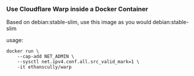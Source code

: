 ### Use Cloudflare Warp inside a Docker Container
Based on debian:stable-slim, use this image as you would debian:stable-slim

usage:
```Shell
docker run \
    --cap-add NET_ADMIN \
    --sysctl net.ipv4.conf.all.src_valid_mark=1 \
    -it ethanscully/warp
```
